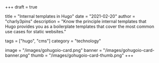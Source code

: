 +++
draft = true

title = "Internal templates in Hugo"
date = "2021-02-20"
author = "charly3pins"
description = "Know the principle internal templates that Hugo provides you as a boilerplate templates that cover the most common use cases for static websites."

tags = ["hugo", "cms"]
category = "technology"

image = "/images/gohugoio-card.png"
banner = "/images/gohugoio-card-banner.png"
thumb = "/images/gohugoio-card-thumb.png"
+++